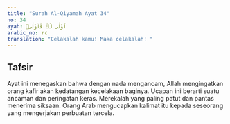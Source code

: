 ```yaml
---
title: "Surah Al-Qiyamah Ayat 34"
no: 34
ayah: اَوْلٰى لَكَ فَاَوْلٰىۙ
arabic_no: ٣٤
translation: "Celakalah kamu! Maka celakalah! "
---
```


## Tafsir

Ayat ini menegaskan bahwa dengan nada mengancam, Allah mengingatkan orang kafir akan kedatangan kecelakaan baginya. Ucapan ini berarti suatu ancaman dan peringatan keras. Merekalah yang paling patut dan pantas menerima siksaan. Orang Arab mengucapkan kalimat itu kepada seseorang yang mengerjakan perbuatan tercela.